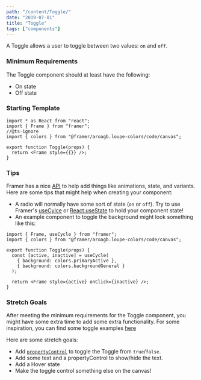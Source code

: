 ```yaml
---
path: "/content/Toggle/"
date: "2019-07-01"
title: "Toggle"
tags: ["components"]
---
```


A Toggle allows a user to toggle between two values: `on` and `off`.

### Minimum Requirements

The Toggle component should at least have the following:

- On state
- Off state

### Starting Template

```tsx
import * as React from "react";
import { Frame } from "framer";
//@ts-ignore
import { colors } from "@framer/aroagb.loupe-colors/code/canvas";

export function Toggle(props) {
  return <Frame style={{}} />;
}
```

### Tips

Framer has a nice [API](https://www.framer.com/api/) to help add things like animations, state, and variants. Here are some tips that might help when creating your component:

- A radio will normally have some sort of state (`on` or `off`). Try to use Framer's [useCylce](https://www.framer.com/api#cycle) or [React.useState](https://reactjs.org/docs/hooks-state.html) to hold your component state!
- An example component to toggle the background might look something like this:

```tsx
import { Frame, useCycle } from "framer";
import { colors } from "@framer/aroagb.loupe-colors/code/canvas";

export function Toggle(props) {
  const [active, inactive] = useCycle(
    { background: colors.primaryActive },
    { background: colors.backgroundGeneral }
  );

  return <Frame style={active} onClick={inactive} />;
}
```

### Stretch Goals

After meeting the minimum requirements for the Toggle component, you might have some extra time to add some extra functionality. For some inspiration, you can find some toggle examples [here](https://ant.design/components/toggle/)

Here are some stretch goals:

- Add [`propertyControl`](https://www.framer.com/api/property-controls) to toggle the Toggle from `true`/`false`.
- Add some text and a propertyControl to show/hide the text.
- Add a Hover state
- Make the toggle control something else on the canvas!
